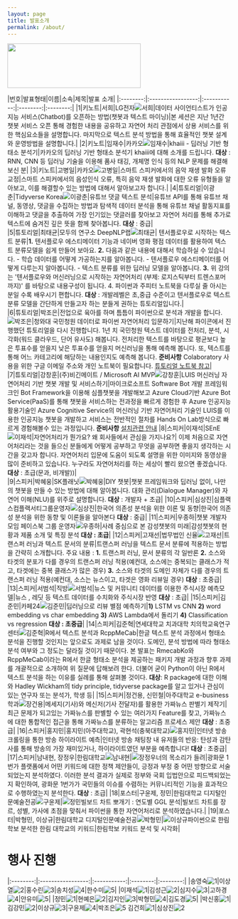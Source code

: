 ```yaml
---
layout: page
title: 발표소개
permalink: /about/
---
```



<img src="./pic/tlogo.png" width="300" height="100" ><BR>

|번호|발표형태|이름|소속|제목|발표 소개|
|:--------:|:-----------------:|:-----------:|:--------:|:--------:|
|1|키노트|서희|LG전자![서희](./pic/seohee.png)|데이터 사이언티스트가 인공지능 서비스(Chatbot)를 오픈하는 방법(챗봇과 텍스트 마이닝)|본 세션은 지난 1년간 챗봇 서비스 오픈 통해 경험한 내용을 공유하고 자연어 처리 관점에서 상용 서비스를 위한 핵심요소들을 설명합니다. 마지막으로 텍스트 분석 방법을 통해 효율적인 챗봇 설계와 운영방법을 설명합니다.|
|2|키노트|임재수|카카오![임재수](./pic/ljs2.png)|khaiii - 딥러닝 기반 형태소 분석기|카카오의 딥러닝 기반 형태소 분석기 khaiii에 대해 소개를 드립니다. **대상** : RNN, CNN 등 딥러닝 기술을 이용해 품사 태깅, 개체명 인식 등의 NLP 문제를 해결해 보신 분|
|3|키노트|고병일|카카오![고병일](./pic/ko.png)|스마트 스피커에서의 음악 재생 발화 오류 교정|스마트 스피커에서의 음성인식 오류, 특히 음악 재생 발화에 대한 오류 유형들을 알아보고, 이를 해결할수 있는 방법에 대해서 알아보고자 합니다.|
|4|튜토리얼|이광춘|Tidyverse Korea![이광춘](./pic/lkc2.png)|유튜브 댓글 텍스트 분석|유튜브 API를 통해 유튜브 채널, 동영상, 댓글을 수집하는 방법과 탐색적 데이터 분석을 통해 유튜브 채널 활동지표를 이해하고 댓글을 추출하여 가장 인기있는 댓글러를 찾아보고 자연어 처리를 통해 추가로 텍스트에 숨겨진 깊은 뜻을 함께 찾아봅니다. **대상** : 중급|  
|5|튜토리얼|최태균|모두의 연구소 DeepNLP랩![최태균](./pic/ctk2.png)| 텐서플로우로 시작하는 텍스트 분류|**1.** 텐서플로우 에스티메이터 기능과 네이버 영화 평점 데이터를 활용하여 텍스트 분류모델을 쉽게 만들어 보아요. **2.** 다음과 같은 내용에 대해서 학습하실 수 있습니다. - 학습 데이터를 어떻게 가공하는지를 알아봅니다. - 텐서플로우 에스티메이터를 어떻게 다루는지 알아봅니다. - 텍스트 분류를 위한 딥러닝 모델을 알아봅니다. **3.** 위 강의는 '텐서플로우와 머신러닝으로 시작하는 자연어처리 (부제: 로지스틱부터 트렌스포머까지)' 를 바탕으로 내용구성이 됩니다. 4. 파이썬과 주피터 노트북을 다루실 줄 아시는 분일 수록 배우시기 편합니다. **대상** :  개발레벨은 초,중급 수준이고 텐서플로우로 텍스트 분류 모델을  간단하게 만들고자 하는 분들게 권하는 튜토리얼입니다.|     
|6|튜토리얼|박조은|전업으로 육아를 하며 틈틈이 파이썬으로 분석과 개발을 합니다.![박조은](./pic/joeun.jpg)|청와대 국민청원 데이터로 파이썬 자연어처리 입문하기|지난해 파이콘에서 진행했던 튜토리얼을 다시 진행합니다. 1년 치 국민청원 텍스트 데이터를 전처리, 분석, 시각화(워드 클라우드, 단어 유사도) 해봅니다. 전처리한 텍스트를 바탕으로 평균보다 높은 투표수를 얻을지 낮은 투표수를 얻을지 머신러닝을 통해 예측해 봅니다. 또, 텍스트를 통해 어느 카테고리에 해당하는 내용인지도 예측해 봅니다. **준비사항** Colaboratory 사용을 위한 구글 이메일 주소와 개인 노트북이 필요합니다. [튜토리얼 노트북 참고](https://github.com/corazzon/petitionWrangling)|      
|7|튜토리얼|강창훈|(주)비긴메이트 / Microsoft AI MVP![강창훈](./pic/EDDY.png)|LUIS 머신러닝 자연어처리 기반 챗봇 개발 및 서비스하기|마이크로소프트 Software Bot 개발 프레임워크인 Bot Framework을 이용해 심플챗봇을 개발해보고 Azure Cloud기반 Azure Bot Service(PaaS)를 통해 챗봇을 서비스하는 전과정을 빠르게 경험한 후 Azure 인공지능 활용기술인 Azure Cognitive Service의 머신러닝 기반 자연어처리 기술인 LUIS를 이용한 인공지능 챗봇을 개발하고 서비스는 전반적인 절차를 Hands On Lab방식으로 빠르게 경험해볼수 있는 과정입니다. **준비사항** [설치관련 안내](http://mixedcode.com/Article/Index?aidx=7732) 
|8|스피커|이재석|SEnE![이재석](./pic/jesouk.jpg)|자연어처리가 뭔가요? 왜 회사들에서 관심을 가지나요?| 이제 처음으로 자연어처리라는 것을 들으신 분들에게  어떻게 공부하고 무엇을 공부하면 좋을지 생각하는 시간을 갖고자 합니다. 자연어처리 입문에 도움이 되도록 설명을 위한 이미지와 동영상을 많이 준비하고 있습니다. 누구라도 자연어처리를 하는 세상이 빨리 왔으면 좋겠습니다. **대상** : 초급(문과, 비개발))|                 
|9|스피커|박혜웅|SK플래닛![박혜웅](./pic/phu2.png)|DIY 챗봇|챗봇 프레임워크와 딥러닝  없이, 나만의 챗봇을 만들 수 있는 방법에 대해 알아봅니다. 대화 관리(Dialogue Manager)와 자연어 이해(NLU)를 위주로 설명합니다. **대상** : 개발자 + 초급|
|10|스피커|심상진|심플랙스컴플랙서티그룹운영자![심상진](./pic/simsangjin.png)|한국어 의존성 분석을 위한 이론 및 동향|한국어 의존성 분석을 위한 동향 및 이론들을 알아본다 **대상** : 중급| 
|11|스피커|우종하|챗봇 개발자 모임 페이스북 그룹 운영자![우종하](./pic/ujongha.jpg)|사례 중심으로 본 감성챗봇의 미래|감성챗봇의 현황과 제품 소개 및 특징 분석  **대상 : 초급**|
|12|스피커|고재선|법무법인 신율![고재선](./pic/jsko.png)|트랜스퍼 러닝과 텍스트 문서의 분류|트랜스퍼 러닝을 텍스트 문서 분류에 적용하는 방법을 간략히 소개합니다. 주요 내용 : **1.** 트랜스퍼 러닝, 문서 분류의 각 일반론 **2.** 소스와 타겟의 분포가 다를 경우의 트랜스퍼 러닝 적용(예컨대, 소스에는 중복되는 클래스가 적고, 타겟에는 중복 클래스가 많은 경우) **3.** 소스와 타겟의 도메인 자체가 다를 경우의 트랜스퍼 러닝 적용(예컨대, 소스는 뉴스이고, 타겟은 영화 리뷰일 경우) **대상** : 초중급|
|13|스피커|서범석|직방![서범석](./pic/sbs.png)|뉴스 및 커뮤니티 데이터를 이용한 주식시장 예측모델|뉴스 , 레딧 등 텍스트 데이터를 수치화와 주식시장 반영 **대상** : 초급|
|15|스피커|김준민|카페24![김준민](./pic/junmin.png)|딥러닝으로 리뷰 별점 예측하기|**1)** LSTM vs CNN **2)** word embedding vs char embedding **3)** AWS Lambda에서 돌리기 **4)** Classification vs regression **대상 : 초중급**|
|14|스피커|김준혁|연세대학교 치과대학 치의학교육연구센터![김준혁](./pic/hunhk.png)|R에서 텍스트 분석과 RcppMeCab|한글 텍스트 분석 과정에서 형태소 분석을 진행할 것인지는 앞으로도 과제로 남을 것이다. 도메인, 분석 방법에 따라 형태소 분석 여부와 그 정도는 달라질 것이기 때문이다. 본 발표는 RmecabKo와 RcppMeCab이라는 R에서 한글 형태소 분석을 제공하는 패키지 개발 과정과 향후 과제를 개괄적으로 소개하여 위 질문에 답해보려 한다. 더불어 굳이 Python이 아닌 R에서 텍스트 분석을 하는 이유를 실례를 통해 살펴볼 것이다. **대상**: R package에 대한 이해와 Hadley Wickham의 tidy principle, tidyverse package를 알고 있거나 관심이 있는 연구자 또는 분석가, 학생 등|
|15|스피커|정건용, 신민철|아주대학교 e-business학과![장건용](./pic/jang.jpg)|메세지(기사)와 메신저(기사 전달자)를 활용한 가짜뉴스 판별기 제작기|최근 문제가 되고있는 가짜뉴스를 판별할 수 있는 여러가지 Feature를 찾고, 가짜뉴스에 대한 통합적인 접근을 통해 가짜뉴스를 분류하는 알고리즘 프로세스 제안 **대상** : 초중급|
|16|스피커|홍지민|홍지민(아주대학교), 곽현석(충북대학교)![홍지민](./pic/hongjimin.jpg)|인터넷 방송 크롤링을 통한 방송 하이라이트 예측|인터넷 방송 채팅창 내 유저들의 반응: 탄성과 감탄사를 통해 방송의 가장 재미있거나, 하이라이트였던 부분을 예측합니다! **대상** : 초중급|
|17|스피커|남내현, 장정우|한림대학교![남내현](./pic/namneheon.jpg)|![장정우](./pic/jangjungu.jpg)너의 목소리가 들려|광화문 1번가 플랫폼에서 어떤 키워드에 대한 정책 제안들이, 긍정과 부정 중 어떤 방향으로 서술되었는지 분석하였다. 이러한 분석 결과가 실제로 정부와 국회 입법안으로 피드백되었는지 확인하여, 광화문 1번가가 국민들의 이슈를 수렴하는 커뮤니티적인 기능을 효과적으로 수행하였는지 분석한다. **대상** : 초급|
|18|포스터|구윤제, 정민|한림대학교 디지털인문예술전공![구윤제](./pic/kyj.png)|![정민](./pic/jungmin.jpg)빌보드 차트 뽀개기 : 연도별 GGL 분석|빌보드 차트를 장르, 성별, 가사에 초점을 맞춰서 파이썬을 통한 자연어처리로 분석하였습니다.|
|19|포스터|박형민, 이상규|한림대학교 디지털인문예술전공![박형민](./pic/phm.jpg)|![이상규](/pic/sangkue.jpg)파이썬으로 한림학보 분석한 한림 대학교의 키워드|한림학보 키워드 분석 및 시각화|

# 행사 진행



|:--------:|:-----------------:|:-----------:|:--------:|:--------:|
|송영숙![1](./pic/song.jpg)|이상열![2](./pic/sang.jpg)|홍수린![3](./pic/sulin.jpg)|송치성![4](./pic/chisung.jpg)|한수미![5](./pic/sumi.jpg)|
|이재석![1](./pic/jslee.jpg)|김성근![2](./pic/sungkun.png)|심지수![3](./pic/jisu.jpg)|고하경![4](./pic/kohakyong.jpg)|안유미![5](./pic/anumi.jpg)|
|정민![1](./pic/jungmin2.jpg)|현예은![2](./pic/yeun.jpg)|김지인![3](./pic/kim.jpg)|박형민![4](./pic/phm.jpg)|김도경![5](./pic/kimdokyong.jpg)|
|박신홍![1](./pic/sinhongpark.jpg)|김강민![2](./pic/kangmin.jpg)|이상규![3](./pic/sangkue.jpg)|구윤제![4](./pic/kyj.png)|박조은![5](./pic/joeun.jpg)
김건희![1](./pic/khee.jpg)|심상진![2](./pic/simsangjin.png)







